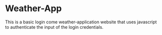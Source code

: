 # Weather-App
This is a basic login come weather-application website that uses javascript to authenticate the input of the login credentials.
